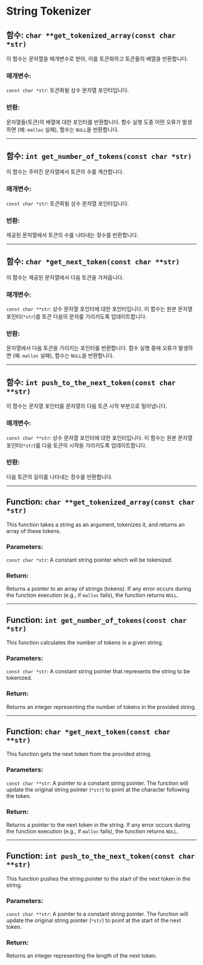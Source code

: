 # String Tokenizer

## 함수: `char **get_tokenized_array(const char *str)`

이 함수는 문자열을 매개변수로 받아, 이를 토큰화하고 토큰들의 배열을 반환합니다.

### 매개변수:

`const char *str`: 토큰화될 상수 문자열 포인터입니다.
### 반환:

문자열들(토큰)의 배열에 대한 포인터를 반환합니다. 함수 실행 도중 어떤 오류가 발생하면 (예: `malloc` 실패), 함수는 `NULL`을 반환합니다.

---

## 함수: `int get_number_of_tokens(const char *str)`

이 함수는 주어진 문자열에서 토큰의 수를 계산합니다.

### 매개변수:

`const char *str`: 토큰화될 상수 문자열 포인터입니다.
### 반환:

제공된 문자열에서 토큰의 수를 나타내는 정수를 반환합니다.

---

## 함수: `char *get_next_token(const char **str)`

이 함수는 제공된 문자열에서 다음 토큰을 가져옵니다.

### 매개변수:

`const char **str`: 상수 문자열 포인터에 대한 포인터입니다. 이 함수는 원본 문자열 포인터(`*str`)를 토큰 다음의 문자를 가리키도록 업데이트합니다.
### 반환:

문자열에서 다음 토큰을 가리키는 포인터를 반환합니다. 함수 실행 중에 오류가 발생하면 (예: `malloc` 실패), 함수는 `NULL`을 반환합니다.

---

## 함수: `int push_to_the_next_token(const char **str)`

이 함수는 문자열 포인터를 문자열의 다음 토큰 시작 부분으로 밀어냅니다.

### 매개변수:

`const char **str`: 상수 문자열 포인터에 대한 포인터입니다. 이 함수는 원본 문자열 포인터(`*str`)를 다음 토큰의 시작을 가리키도록 업데이트합니다.
### 반환:

다음 토큰의 길이를 나타내는 정수를 반환합니다.

---

## Function: `char **get_tokenized_array(const char *str)`

This function takes a string as an argument, tokenizes it, and returns an array of these tokens.

### Parameters:

`const char *str`: A constant string pointer which will be tokenized.
### Return:

Returns a pointer to an array of strings (tokens). If any error occurs during the function execution (e.g., if `malloc` fails), the function returns `NULL`.

---

## Function: `int get_number_of_tokens(const char *str)`

This function calculates the number of tokens in a given string.

### Parameters:

`const char *str`: A constant string pointer that represents the string to be tokenized.
### Return:

Returns an integer representing the number of tokens in the provided string.

---

## Function: `char *get_next_token(const char **str)`

This function gets the next token from the provided string.

### Parameters:

`const char **str`: A pointer to a constant string pointer. The function will update the original string pointer (`*str`) to point at the character following the token.
### Return:

Returns a pointer to the next token in the string. If any error occurs during the function execution (e.g., if `malloc` fails), the function returns `NULL`.

---

## Function: `int push_to_the_next_token(const char **str)`

This function pushes the string pointer to the start of the next token in the string.

### Parameters:

`const char **str`: A pointer to a constant string pointer. The function will update the original string pointer (`*str`) to point at the start of the next token.
### Return:

Returns an integer representing the length of the next token.

